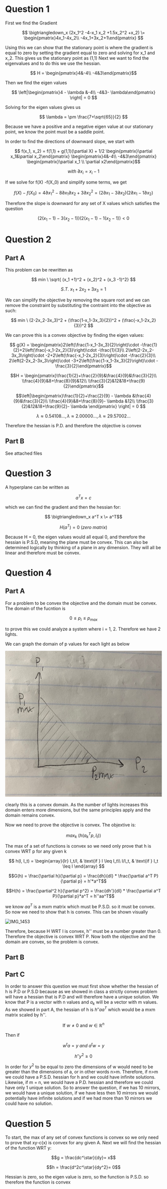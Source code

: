 # Question 1
First we find the Gradient

$$ \bigtriangledown_x (2x_1^2 -4-x_1 x_2 +1.5x_2^2 +x_2) \=  \begin{pmatrix}4x_1-4x_2\\
 -4x_1+3x_2+1\end{pmatrix} $$
  
 Using this we can show that the stationary point is where the gradient is equal to zero by setting the gradient equal to zero and solving for x_1 and x_2. This gives us the stationary point as (1,1)
 Next we want to find the eigenvalues and to do this we use the hessian. 
 
 $$ H = \begin{pmatrix}4&-4\\
 -4&3\end{pmatrix}$$
 
 Then we find the eigen values 
 
 $$   \left|\begin{pmatrix}4 - \lambda &-4\\
 -4&3- \lambda\end{pmatrix} \right| = 0 $$
 
 Solving for the eigen values gives us
 
 $$ \lambda = \pm \frac{7+\sqrt{65}}{2} $$
 
 Because we have a positive and a negative eigen value at our stationary point, we know the point must be a saddle point.
 
 In order to find the directions of downward slope, we start with
 
 $$ f(x_1, x_2) = f(1,1) + g(1,1)(\partial X) + 1/2 \begin{pmatrix}\partial x_1&\partial x_2\end{pmatrix} \begin{pmatrix}4&-4\\
 -4&3\end{pmatrix}  \begin{pmatrix}\partial x_1 \\
 \partial x2\end{pmatrix}$$
 
 $$ with\  \partial x_i = x_i - 1$$

If we solve for f(X) -f(X_0) and simplify some terms, we get

$$ f(X) -f(X_0) = 4\partial x_1^2-8\partial x_1 \partial x_2+3 \partial x_2^2= (2 \partial x_1 - 3 \partial x_2)(2 \partial x_1 - 1 \partial x_2)$$

Therefore the slope is downward for any set of X values which satisfies the question 

$$(2 (x_1 - 1) - 3 (x_2 - 1))(2 (x_1 - 1) - 1 (x_2 - 1)) < 0 $$

# Question 2

## Part A
This problem can be rewritten as 

$$ min \ \sqrt{ (x_1 +1)^2 + (x_2)^2 + (x_3 -1)^2} $$

$$S.T.\ x_1+2x_2+3x_3 = 1$$

We can simplify the objective by removing the square root and we can remove the constraint by substituting the contraint into the objective as such:

$$ min \  (2-2x_2-3x_3)^2 + (\frac{1-x_1-3x_3}{2})^2 + (\frac{-x_1-2x_2}{3})^2 $$

We can prove this is a convex objective by finding the eigen values:

$$ g(X) = \begin{pmatrix}2\left(\frac{1-x_1-3x_3}{2}\right)\cdot -\frac{1}{2}+2\left(\frac{-x_1-2x_2}{3}\right)\cdot -\frac{1}{3}\\
2\left(2-2x_2-3x_3\right)\cdot -2+2\left(\frac{-x_1-2x_2}{3}\right)\cdot -\frac{2}{3}\\
2\left(2-2x_2-3x_3\right)\cdot -3+2\left(\frac{1-x_1-3x_3}{2}\right)\cdot -\frac{3}{2}\end{pmatrix}$$

$$H = \begin{pmatrix}\frac{1}{2}+\frac{2}{9}&\frac{4}{9}&\frac{3}{2}\\
\\frac{4}{9}&8+\frac{8}{9}&12\\
\\frac{3}{2}&12&18+\frac{9}{2}\end{pmatrix}$$

 $$\left|\begin{pmatrix}\frac{1}{2}+\frac{2}{9} - \lambda &\frac{4}{9}&\frac{3}{2}\\
\\frac{4}{9}&8+\frac{8}{9}- \lambda &12\\
\\frac{3}{2}&12&18+\frac{9}{2}- \lambda \end{pmatrix} \right| = 0 $$

$$ λ\approx 0.54108\dots ,λ\approx 2.00000\dots ,λ\approx 29.57002\dots $$ 

Therefore the hessian is P.D. and therefore the objective is convex

## Part B
See attached  files

# Question 3

A hyperplane can be written as 

$$ a^T x = c$$

which we can find the gradient and then the hessian for:

$$ \bigtriangledown_x  a^T x \=   a^T$$

$$H(a^T) = 0 \ (zero\ matrix) $$

Because H = 0, the eigen values would all equal 0, and therefore the hessian is P.S.D, meaning the plane must be convex. This can also be determined logically by thinking of a plane in any dimension. They will all be linear and therefore must be convex.

# Question 4

## Part A
For a problem to be convex the objective and the domain must be convex.
The domain of the fucntion is 

$$ 0 \leq p_i \leq p_{max} $$

to prove this we could analyze a system where i = 1, 2. Therefore we have 2 lights. 

We can graph the domain of p values for each light as below

![image](IMG_1452.jpg)

clearly this is a convex domain. As the number of lights increases this domain enters more dimensions, but the same principles apply and the domain remains convex.

Now we need to prove the objective is convex. The objextive is:

$$ {max}_k \ (h(a_k^T p, I_t)) $$

The max of a set of functions is convex so we need only prove that h is convex WRT p for any given k

$$ h(I, I_t) = 
    \begin{array}{lr}
        I_t/I, & \text{if } I \leq I_t\\
         I/I_t, & \text{if } I_t \leq I
    \end{array}
 $$ 

$$G(h) = \frac{\partial h}{\partial p} = \frac{dh}{dI} * \frac{\partial a^T P}{\partial p} = h'*a^T$$

$$H(h) =  \frac{\partial^2 h}{\partial p^2} = \frac{dh'}{dI} * \frac{\partial a^T P}{\partial p}*a^T = h''aa^T$$

we know $aa^T$ is a mxm matrix which must be P.S.D. so it must be convex. So now we need to  show that h is convex. This can be shown visually 

![IMG_1453](https://user-images.githubusercontent.com/73143081/190832484-92f70ae8-374a-478d-8fe1-6837edd4b44d.jpg)

Therefore, because H WRT I is convex, h'' must be a number greater than 0. Therefore the objective is convex WRT P.
Now both the objective and the domain are convex, so the problem is convex. 

## Part B

## Part C
In order to answer this question we must first show whether the hessian of h is P.D or P.S.D because as we showed in class a strictly convex problem will have a hessian that is P.D and will therefore have a unique solution. We know that P is a vector with n values and $a_k$ will be a vector with m values. As we showed in part A, the hessian of h is $h''aa^T$ which would be a mxm matrix scaled by h''. 

$$\text{If } w \neq 0 \text{ and } w \in \mathbb{R}^n $$

Then if

$$w^ta=y \ and\ a^tw=y$$

$$h''y^2 \geq 0 $$

In order for $y^2$ to be equal to zero the dimensions of w would need to be greater than the dimensions of a, or in other words n>m. Therefore, if n>m we could have a P.S.D. hessian for h and we could have infinite solutions. Likewise, if m = n, we would have a P.D. hessian and therefore we could have only 1 unique solution. 
So to answer the question, if we has 10 mirrors, we would have a unique solution, if we have less then 10 mirrors we would potentially have infinite solutions and if we had more than 10 mirrors we could have no solution.  

# Question 5
To start, the max of any set of convex functions is convex so we only need to prove that xy-c(x) is convex for any given A. Next we will find the hessian of the function WRT y:

$$g = \frac{dc^\star}{dy}= x$$

$$h = \frac{d^2c^\star}{dy^2}= 0$$

Hessian is zero, so the eigen value is zero, so the function is P.S.D. so therefore the function is convex
